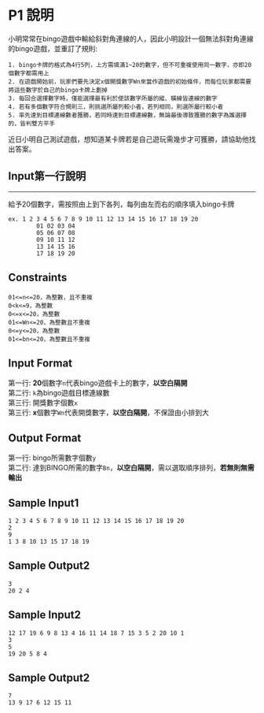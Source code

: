 # P1 說明 #
小明常常在bingo遊戲中輸給斜對角連線的人，因此小明設計一個無法斜對角連線的bingo遊戲，並重訂了規則: 
```
1. bingo卡牌的格式為4行5列，上方需填滿1~20的數字，但不可重複使用同一數字，亦即20個數字都需用上 
2. 在遊戲開始前，玩家們要先決定x個開獎數字Wn來當作遊戲的初始條件，而每位玩家都需要將這些數字於自己的bingo卡牌上劃掉     
3. 每回合選擇數字時，僅能選擇最有利於使該數字所屬的縱、橫線皆連線的數字
4. 若有多個數字符合規則三，則挑選所屬列較小者，若列相同，則選所屬行較小者    
5. 率先達到目標連線數者獲勝，若同時達到目標連線數，無論最後導致獲勝的數字為誰選擇的，皆判雙方平手  
```
近日小明自己測試遊戲，想知道某卡牌若是自己遊玩需幾步才可獲勝，請協助他找出答案。

## Input第一行說明 ##
---
給予20個數字，需按照由上到下各列，每列由左而右的順序填入bingo卡牌 
```
ex. 1 2 3 4 5 6 7 8 9 10 11 12 13 14 15 16 17 18 19 20
        01 02 03 04 
        05 06 07 08 
        09 10 11 12
        13 14 15 16
        17 18 19 20
``` 
## Constraints ##
`01<=n<=20，為整數，且不重複`  
`0<k<=9，為整數`  
`0<=x<=20，為整數`  
`01<=Wn<=20，為整數且不重複`  
`0<=y<=20，為整數`  
`01<=bn<=20，為整數且不重複`  

## Input Format ##
第一行: **20**個數字`n`代表bingo遊戲卡上的數字，**以空白隔開**  
第二行: `k`為bingo遊戲目標連線數   
第三行: 開獎數字個數`x`  
第三行: **x**個數字`Wn`代表開獎數字，**以空白隔開**，不保證由小排到大
## Output Format ##
第一行: bingo所需數字個數`y`   
第二行: 達到BINGO所需的數字`Bn`，**以空白隔開**，需以選取順序排列，**若無則無需輸出**  

## Sample Input1 ##
```
1 2 3 4 5 6 7 8 9 10 11 12 13 14 15 16 17 18 19 20
2
9
1 3 8 10 13 15 17 18 19
```
## Sample Output2 ##
```
3
20 2 4
```
## Sample Input2 ##
```
12 17 19 6 9 8 13 4 16 11 14 18 7 15 3 5 2 20 10 1
3
5
19 20 5 8 4
```
## Sample Output2 ##
```
7
13 9 17 6 12 15 11
```
